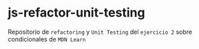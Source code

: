 # js-refactor-unit-testing

Repositorio de `refactoring` y `Unit Testing` del `ejercicio 2` sobre condicionales de `MDN Learn` 

